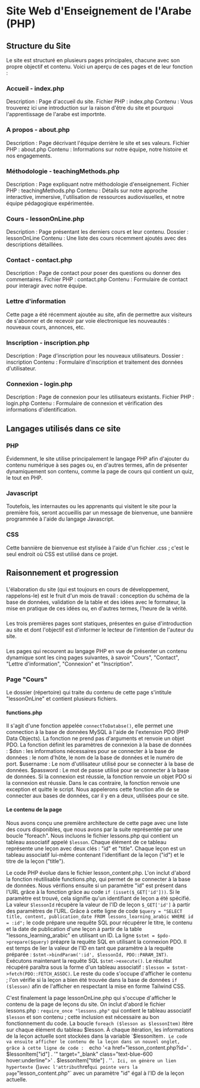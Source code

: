 # Site Web d'Enseignement de l'Arabe (PHP)

## Structure du Site

Le site est structuré en plusieurs pages principales, chacune avec son propre objectif et contenu. Voici un aperçu de ces pages et de leur fonction :

### Accueil - index.php

Description : Page d'accueil du site.
Fichier PHP : index.php
Contenu : Vous trouverez ici une introduction sur la raison d'être du site et pourquoi l'apprentissage de l'arabe est importnte.

### A propos - about.php

Description : Page décrivant l'équipe derrière le site et ses valeurs.
Fichier PHP : about.php
Contenu : Informations sur notre équipe, notre histoire et nos engagements.

### Méthodologie - teachingMethods.php

Description : Page expliquant notre méthodologie d'enseignement.
Fichier PHP : teachingMethods.php
Contenu : Détails sur notre approche interactive, immersive, l'utilisation de ressources audiovisuelles, et notre équipe pédagogique expérimentée.

### Cours - lessonOnLine.php

Description : Page présentant les derniers cours et leur contenu.
Dossier : lessonOnLine
Contenu : Une liste des cours récemment ajoutés avec des descriptions détaillées.

### Contact - contact.php

Description : Page de contact pour poser des questions ou donner des commentaires.
Fichier PHP : contact.php
Contenu : Formulaire de contact pour interagir avec notre équipe.

### Lettre d'information

Cette page a été récemment ajoutée au site, afin de permettre aux visiteurs de s'abonner et de recevoir par voie électronique les nouveautés : nouveaux cours, annonces, etc.

### Inscription - inscription.php

Description : Page d'inscription pour les nouveaux utilisateurs.
Dossier : inscription
Contenu : Formulaire d'inscription et traitement des données d'utilisateur.

### Connexion - login.php

Description : Page de connexion pour les utilisateurs existants.
Fichier PHP : login.php
Contenu : Formulaire de connexion et vérification des informations d'identification.

## Langages utilisés dans ce site

### PHP 

Évidemment, le site utilise principalement le langage PHP afin d'ajouter du contenu numérique 
à ses pages ou, en d'autres termes, afin de présenter dynamiquement son contenu, comme la page de cours
qui contient un quiz, le tout en PHP.

### Javascript

Toutefois, les internautes ou les apprenants qui visitent le site pour la première fois, seront accueillis 
par un message de bienvenue, une bannière programmée à l'aide du langage Javascript.

### CSS

Cette bannière de bienvenue est stylisée à l'aide d'un fichier .css ; c'est le seul endroit où CSS
est utilisé dans ce projet. 

## Raisonnement et progression

### 
L'élaboration du site (qui est toujours en cours de développement, rappelons-le) est le fruit
d'un mois de travail : conception du schéma de la base de données, validation de la table et des idées
avec le formateur, la mise en pratique de ces idées ou, en d'autres termes, l'heure de la vérité.
###
Les trois premières pages sont statiques, présentes en guise d'introduction au site et dont l'objectif 
est d'informer le lecteur de l'intention de l'auteur du site.
###
Les pages qui recourent au langage PHP en vue de présenter un contenu dynamique sont les cinq 
pages suivantes, à savoir "Cours", "Contact", "Lettre d'information", "Connexion" et "Inscription".

### Page "Cours"

Le dossier (répertoire) qui traite du contenu de cette page s'intitule "lessonOnLine" et
contient plusieurs fichiers.

#### functions.php
Il s'agit d'une fonction appelée `connectToDatabse()`, elle permet une connection à la base de données MySQL à l'aide de l'extension PDO (PHP Data Objects). La fonction ne prend pas d'arguments et renvoie un objet PDO.
La fonction définit les paramètres de connexion à la base de données :
$dsn : les informations nécessaires pour se connecter à la base de données : le nom d'hôte, le nom de la base de données et le numéro de port.
$username : Le nom d'utilisateur utilisé pour se connecter à la base de données.
$password : Le mot de passe utilisé pour se connecter à la base de données.
Si la connexion est réussie, la fonction renvoie un objet PDO si la connexion est réussie. Dans le cas contraire, la fonction renvoie une exception et quitte le script.
Nous appelerons cette fonction afin de se connecter aux bases de données, car il y en a deux, utilisées 
pour ce site.

#### Le contenu de la page

Nous avons conçu une première architecture de cette page avec une liste des cours disponibles,
que nous avons par la suite représentée par une boucle "foreach". Nous incluons le fichier lessons.php qui contient un tableau associatif appelé `$lesson`. Chaque élément de ce tableau représente une leçon avec deux clés : "id" et "title". Chaque leçon est un tableau associatif lui-même contenant l'identifiant de la leçon ("id") et le titre de la leçon ("title").

Le code PHP évolue dans le fichier lesson_content.php. 
L'on inclut d'abord la fonction réutilisable functions.php, qui permet de se connecter à la base de données. 
Nous vérifions ensuite si un paramètre "id" est présent dans l'URL grâce à la fonction grâce au code 
`if (isset($_GET['id']))`. Si le paramètre est trouvé, cela signifie qu'un identifiant de leçon a été spécifié.
La valeur `$lessonId` récupère la valeur de l'ID de leçon `$_GET['id']` à partir des paramètres de l'URL.
Grâce à cette ligne de code `$query = "SELECT title, content, publication_date FROM lessons_learning_arabic WHERE id = :id";` le code prépare une requête SQL pour récupérer le titre, le contenu et la date de publication d'une leçon à partir de la table "lessons_learning_arabic" en utilisant un ID.
La ligne `$stmt = $pdo->prepare($query)` préapre la requête SQL en utilisant la connexion PDO.
Il est temps de lier  la valeur de l'ID en tant que paramètre à la requête préparée : 
`$stmt->bindParam(':id', $lessonId, PDO::PARAM_INT)`. 
Exécutons maintenant la requête SQL `$stmt->execute()`.
Le résultat récupéré paraîtra sous la forme d'un tableau associatif : `$lesson = $stmt->fetch(PDO::FETCH_ASSOC)`. 
Le reste du code s'occupe d'afficher le contenu ; l'on vérifie si la leçon a bien été trouvée dans 
la base de données `if ($lesson)` afin de l'afficher en respectant la mise en forme Tailwind CSS.

C'est finalement la page lessonOnLine.php qui s'occupe d'afficher le contenu de la page de leçons du site.
On inclut d'abord le fichier lessons.php : `require_once "lessons.php"` qui contient le tableau associatif `$lesson` et son contenu ; cette inclusion est nécessaire au bon fonctionnement du code.
La boucle `foreach ($lesson as $lessonItem)` itère sur chaque élément du tableau $lesson. 
À chaque itération, les informations de la leçon actuelle sont stockées dans la variable `$lessonItem`.
Le code va ensuite afficher le contenu de la leçon dans un nouvel onglet, grâce à cette ligne de code : 
`echo '<a href="lesson_content.php?id=' . $lessonItem["id"] . '" target="_blank" class="text-blue-600 hover:underline">' . $lessonItem["title"] . '</a>'`. Ici, on génère un lien hypertexte `(<a>)` avec l'attribut `href` qui pointe vers la page `"lesson_content.php"` avec un paramètre "id" égal à l'ID de la leçon actuelle.

